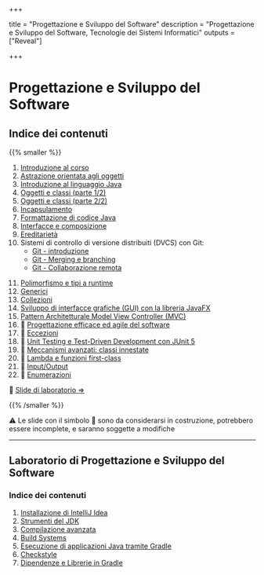 
+++

title = "Progettazione e Sviluppo del Software"
description = "Progettazione e Sviluppo del Software, Tecnologie dei Sistemi Informatici"
outputs = ["Reveal"]

+++

# Progettazione e Sviluppo del Software

## Indice dei contenuti

{{% smaller %}}

<div class="container">
<div class="col">

1. [Introduzione al corso](intro/)
1. [Astrazione orientata agli oggetti](oo-abstraction/)
1. [Introduzione al linguaggio Java](basics/)
1. [Oggetti e classi (parte 1/2)](objects/)
1. [Oggetti e classi (parte 2/2)](objects-2/)
1. [Incapsulamento](encapsulation/)
1. [Formattazione di codice Java](codestyle/)
1. [Interfacce e composizione](interfaces/)
1. [Ereditarietà](inheritance/)
1. Sistemi di controllo di versione distribuiti (DVCS) con Git:
    - [Git - introduzione](https://unibo-oop.github.io/lab-slides/05-dvcs-basics/#/) 
    - [Git - Merging e branching](https://unibo-oop.github.io/lab-slides/06-dvcs-branching/#/) 
    - [Git - Collaborazione remota](https://unibo-oop.github.io/lab-slides/07-dvcs-remote/#/)
<!--
1. [Build system (Gradle), costruzione del software, e librerie](build-systems/)
1. 
1. [Unit Testing e Test-Driven Development con JUnit 5](junit-tdd/)
-->
</div>
<div class="col">

11. [Polimorfismo e tipi a runtime](polymorphism/)
1. [Generici](generics/)
1. [Collezioni](collections/)
1. [Sviluppo di interfacce grafiche (GUI) con la libreria JavaFX](guis-javafx/)
1. [Pattern Architetturale Model View Controller (MVC)](mvc/)
1. 🚧 [Progettazione efficace ed agile del software](intro-agile-sw-design-patterns/)
1. 🚧 [Eccezioni](exceptions/)
1. 🚧 [Unit Testing e Test-Driven Development con JUnit 5](junit-tdd/)
1. 🚧 [Meccanismi avanzati: classi innestate](advanced-mechanisms-nesting/)
1. 🚧 [Lambda e funzioni first-class](lambdas/)
1. 🚧 [Input/Output](io/)
1. 🚧 [Enumerazioni](advanced-mechanisms-enums/)

🧪 [Slide di laboratorio $\Rightarrow$](#2)

<!--
1. [Sviluppo di interfacce grafiche (GUI) con Swing](guis-swing/)
-->
<!-- 
1. 
1. [Stream e manipolazione di flussi di dati](stream/)
1. [Collezioni generiche, erasure, e wildcard](generic-collections-advanced/) 
-->

</div></div>

{{% /smaller %}}

⚠️ Le slide con il simbolo 🚧 sono da considerarsi in costruzione, potrebbero essere incomplete, e saranno soggette a modifiche


---

## Laboratorio di Progettazione e Sviluppo del Software

### Indice dei contenuti

1. [Installazione di IntelliJ Idea](lab/00-install-intellij/)
1. [Strumenti del JDK](lab/01-basic-tools/)
2. [Compilazione avanzata](lab/02-advanced-tooling-gradle/)
1. [Build Systems](lab/03-build-systems/)
1. [Esecuzione di applicazioni Java tramite Gradle](lab/04-execution/)
1. [Checkstyle](lab/05-checkstyle/)
1. [Dipendenze e Librerie in Gradle](lab/05-dependencies/)
